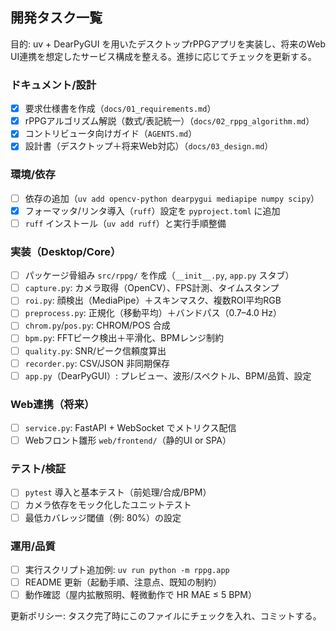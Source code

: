 ## 開発タスク一覧

目的: uv + DearPyGUI を用いたデスクトップrPPGアプリを実装し、将来のWeb UI連携を想定したサービス構成を整える。進捗に応じてチェックを更新する。

### ドキュメント/設計
- [x] 要求仕様書を作成（`docs/01_requirements.md`）
- [x] rPPGアルゴリズム解説（数式$/$表記統一）（`docs/02_rppg_algorithm.md`）
- [x] コントリビュータ向けガイド（`AGENTS.md`）
- [x] 設計書（デスクトップ＋将来Web対応）（`docs/03_design.md`）

### 環境/依存
- [ ] 依存の追加（`uv add opencv-python dearpygui mediapipe numpy scipy`）
- [x] フォーマッタ/リンタ導入（`ruff`）設定を `pyproject.toml` に追加
- [ ] `ruff` インストール（`uv add ruff`）と実行手順整備

### 実装（Desktop/Core）
- [ ] パッケージ骨組み `src/rppg/` を作成（`__init__.py`, `app.py` スタブ）
- [ ] `capture.py`: カメラ取得（OpenCV）、FPS計測、タイムスタンプ
- [ ] `roi.py`: 顔検出（MediaPipe）＋スキンマスク、複数ROI平均RGB
- [ ] `preprocess.py`: 正規化（移動平均）＋バンドパス（0.7–4.0 Hz）
- [ ] `chrom.py`/`pos.py`: CHROM/POS 合成
- [ ] `bpm.py`: FFTピーク検出＋平滑化、BPMレンジ制約
- [ ] `quality.py`: SNR/ピーク信頼度算出
- [ ] `recorder.py`: CSV/JSON 非同期保存
- [ ] `app.py`（DearPyGUI）: プレビュー、波形/スペクトル、BPM/品質、設定

### Web連携（将来）
- [ ] `service.py`: FastAPI + WebSocket でメトリクス配信
- [ ] Webフロント雛形 `web/frontend/`（静的UI or SPA）

### テスト/検証
- [ ] `pytest` 導入と基本テスト（前処理/合成/BPM）
- [ ] カメラ依存をモック化したユニットテスト
- [ ] 最低カバレッジ閾値（例: 80%）の設定

### 運用/品質
- [ ] 実行スクリプト追加例: `uv run python -m rppg.app`
- [ ] README 更新（起動手順、注意点、既知の制約）
- [ ] 動作確認（屋内拡散照明、軽微動作で HR MAE ≤ 5 BPM）

更新ポリシー: タスク完了時にこのファイルにチェックを入れ、コミットする。
